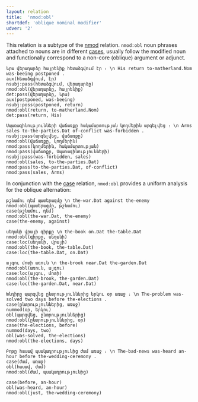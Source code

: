 ```yaml
---
layout: relation
title:  'nmod:obl'
shortdef: 'oblique nominal modifier'
udver: '2'
---
```


This relation is a subtype of the [nmod]() relation. `nmod:obl` noun phrases attached to nouns are in different [cases](Case), usually follow the modified noun and functionally correspond to a non-core (oblique) argument or adjunct.

~~~ sdparse
Նրա վերադարձը հայրենիք հետաձգվում էր ։ \n His return to-matherland.Nom was-beeing postponed .
aux(հետաձգվում, էր)
nsubj:pass(հետաձգվում, վերադարձը)
nmod:obl(վերադարձը, հայրենիք)
det:poss(վերադարձը, Նրա)
aux(postponed, was-beeing)
nsubj:poss(postponed, return)
nmod:obl(return, to-matherland.Nom)
det:pass(return, His)
~~~

~~~ sdparse
Սպառազինությունների վաճառքը հակամարտության կողմերին արգելվեց ։ \n Arms sales to-the-parties.Dat of-conflict was-forbidden . 
nsubj:pass(արգելվեց, վաճառքը)
nmod:obl(վաճառքը, կողմերին)
nmod:pass(կողմերին, հակամարտության)
nmod:pass(վաճառքը, Սպառազինությունների)
nsubj:pass(was-forbidden, sales)
nmod:obl(sales, to-the-parties.Dat)
nmod:pass(to-the-parties.Dat, of-conflict)
nmod:pass(sales, Arms)
~~~

In conjunction with the [case]() relation, `nmod:obl` provides a uniform analysis for the oblique alternation:

~~~ sdparse
թշնամու դեմ պատերազմը \n the-war.Dat against the-enemy
nmod:obl(պատերազմը, թշնամու)
case(թշնամու, դեմ)
nmod:obl(the-war.Dat, the-enemy)
case(the-enemy, against)
~~~

~~~ sdparse
սեղանի վրայի գիրքը \n the-book on.Dat the-table.Dat 
nmod:obl(գիրքը, սեղանի)
case:loc(սեղանի, վրայի)
nmod:obl(the-book, the-table.Dat)
case:loc(the-table.Dat, on.Dat)
~~~

~~~ sdparse
այգու մոտի առուն \n the-brook near.Dat the-garden.Dat
nmod:obl(առուն, այգու)
case:loc(այգու, մոտի)
nmod:obl(the-brook, the-garden.Dat)
case:loc(the-garden.Dat, near.Dat)
~~~

~~~ sdparse
Խնդիրը պարզվեց ընտրություններից երկու օր առաջ ։ \n The-problem was-solved two days before the-elections .
case(ընտրություններից, առաջ)
nummod(օր, երկու)
obl(պարզվեց, ընտրություններից)
nmod:obl(ընտրություններից, օր)
case(the-elections, before)
nummod(days, two)
obl(was-solved, the-elections)
nmod:obl(the-elections, days)
~~~

~~~ sdparse
Բոթը հասավ պսակադրությունից ժամ առաջ ։ \n The-bad-news was-heard an-hour before the-wedding-ceremony .
case(ժամ, առաջ)
obl(հասավ, ժամ)
nmod:obl(ժամ, պսակադրությունից)

case(before, an-hour)
obl(was-heard, an-hour)
nmod:obl(just, the-wedding-ceremony)
~~~

